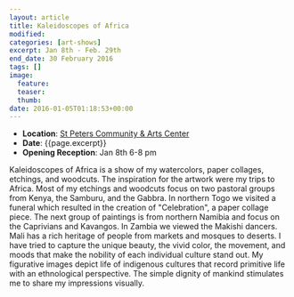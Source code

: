 ```yaml
---
layout: article
title: Kaleidoscopes of Africa
modified:
categories: [art-shows]
excerpt: Jan 8th - Feb. 29th
end_date: 30 February 2016
tags: []
image:
  feature:
  teaser:
  thumb:
date: 2016-01-05T01:18:53+00:00
---
```


* **Location**: [St Peters Community & Arts Center](https://goo.gl/maps/jX6AevjXrQC2)
* **Date**: {{page.excerpt}}
* **Opening Reception**: Jan 8th 6-8 pm

Kaleidoscopes of Africa is a show of my watercolors, paper collages, etchings, and woodcuts. The inspiration for the artwork were my trips to Africa. Most of my etchings and woodcuts focus on two pastoral groups from Kenya, the Samburu, and the Gabbra. In northern Togo we visited a funeral which resulted in the creation of "Celebration", a paper collage piece. The next group of paintings is from northern Namibia and focus on the Caprivians and Kavangos. In Zambia we viewed the Makishi dancers. Mali has a rich heritage of people from markets and mosques to deserts. I have tried to capture the unique beauty, the vivid color, the movement, and moods that make the nobility of each individual culture stand out. My figurative images depict life of indigenous cultures that record primitive life with an ethnological perspective. The simple dignity of mankind stimulates me to share my impressions visually.
